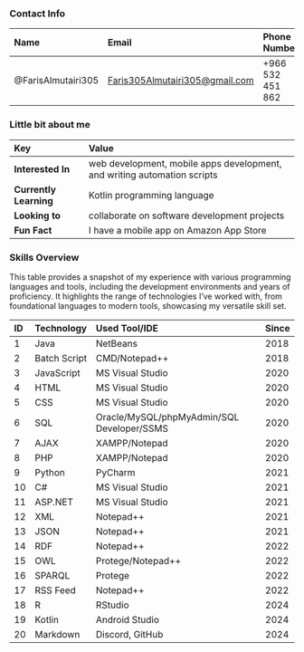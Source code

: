 ### Contact Info
| Name | Email | Phone Number | 
| :--- | :---- | :----------- | 
| @FarisAlmutairi305 | Faris305Almutairi305@gmail.com | +966 532 451 862 | 

### Little bit about me
|  Key | Value |
| :----------------- |:------------------------------------------------------------------------ |
| **Interested In**      | web development, mobile apps development, and writing automation scripts | 
| **Currently Learning** | Kotlin programming language | 
| **Looking to**         | collaborate on software development projects | 
| **Fun Fact**           | I have a mobile app on Amazon App Store |

<!---
FarisAlmutairi305/FarisAlmutairi305 is a ✨ special ✨ repository because its `README.md` (this file) appears on your GitHub profile.
You can click the Preview link to take a look at your changes.
--->

### Skills Overview

This table provides a snapshot of my experience with various programming languages and tools, including the development environments and years of proficiency. It highlights the range of technologies I’ve worked with, from foundational languages to modern tools, showcasing my versatile skill set.

|ID    | Technology | Used Tool/IDE    | Since|
| :--- | :--------- | :--------------- | :----| 
|1 | Java           | NetBeans         | 2018 |
|2 | Batch Script   | CMD/Notepad++    | 2018 |
|3 | JavaScript     | MS Visual Studio | 2020 |
|4 | HTML           | MS Visual Studio | 2020 |
|5 | CSS            | MS Visual Studio | 2020 |
|6 | SQL            | Oracle/MySQL/phpMyAdmin/SQL Developer/SSMS | 2020 |
|7 | AJAX           | XAMPP/Notepad    | 2020 |
|8 | PHP            | XAMPP/Notepad    | 2020 |
|9 | Python         | PyCharm          | 2021 |
|10| C#             | MS Visual Studio | 2021 |
|11| ASP.NET        | MS Visual Studio | 2021 |
|12| XML            | Notepad++        | 2021 |
|13| JSON           | Notepad++        | 2021 |
|14| RDF            | Notepad++        | 2022 |
|15| OWL            | Protege/Notepad++| 2022 |
|16| SPARQL         | Protege          | 2022 |
|17| RSS Feed       | Notepad++        | 2022 |
|18| R              | RStudio          | 2024 |
|19| Kotlin         | Android Studio   | 2024 |
|20| Markdown       | Discord, GitHub  | 2024 |
